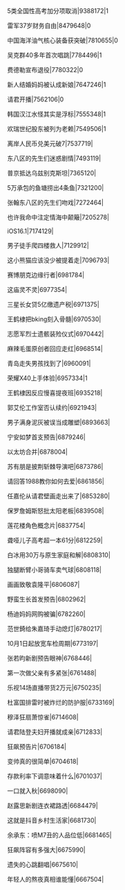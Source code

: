 5类全国性高考加分项取消|9388172|1

雷军37岁财务自由|8479648|0

中国海洋油气核心装备获突破|7810655|0

吴克群40多年首次唱跳|7784496|1

费德勒宣布退役|7780322|0

新人结婚妈妈被认成新娘|7647246|1

请君开播|7562106|0

韩国汉江水怪其实是浮标|7555348|1

欢瑞世纪股东被列为老赖|7549506|1

离岸人民币兑美元破7|7537719|

东八区的先生们迷惑剧情|7493119|

普京抵达乌兹别克斯坦|7365120|

5万承包的鱼塘捞出4条鱼|7321200|

张翰东八区的先生们吻戏|7272464|

也许我命中注定情海中颠簸|7205278|

iOS16.1|7174129|

男子徒手爬四楼救人|7129912|

这小熊猫应该没少被提着走|7096793|

赛博朋克边缘行者|6981784|

这庙灵不灵|6977354|

三星长女贷5亿缴遗产税|6971375|

王鹤棣把bking刻入骨髓|6970530|

志愿军烈士遗骸装殓仪式|6970442|

麻辣毛蛋原创者回应走红|6968514|

青岛走失男孩找到了|6960091|

荣耀X40上手体验|6957334|1

王鹤棣因反应慢喜提夜班|6935218|

郭艾伦工作室否认续约|6921943|

男子满身泥灰被误当成雕塑|6893663|

宁安如梦首支预告|6879246|

以太坊合并|6878004|

苏有朋是披荆斩棘导演吧|6873786|

请回答1988教你如何去爱|6861856|

任嘉伦从请君壁画走出来了|6853280|

保罗詹姆斯怒批太阳老板|6839508|

莲花楼角色概念片|6837754|

聋哑儿子高考超一本61分|6812259|

白冰用30万与原生家庭和解|6808310|

独腿断臂小哥骑车卖气球|6808118|

画画致敬袁隆平|6806087|

野蛮生长首发预告|6802962|

杨迪妈妈网购被骗|6782260|

范世錡给朱嘉琦手动熄灯|6780217|

10月1日起放宽车检周期|6773197|

张若昀新剧预告眼神|6768446|

第一次做父亲有多紧张|6761488|

乐视14场直播带货2万元|6750235|

杜富国排雷时被炸烂的防护服|6733169|

穆泽狂扇萧惊雀|6714608|

请君陆登夫妇开播就成亲|6712833|

狂飙预告片|6706184|

变帅真的很简单|6704618|

存款利率下调意味着什么|6701037|

一口就入秋|6698090|

赵露思新剧连衣裙路透|6684479|

这就是抖音乡村生活家|6681730|

余承东：喷M7丑的人品位低|6681465|

狂飙阵容有多强大|6675990|

遗失的心跳翻唱|6675610|

年轻人的熬夜真相谁能懂|6667504|

